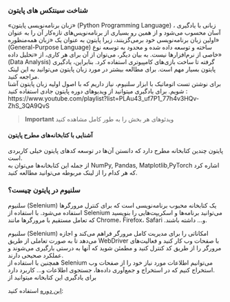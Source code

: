 ### شناخت سینتکس های پایتون

<p>
«زبان برنامه‌نویسی پایتون» 
(Python Programming Language)
، زبانی با یادگیری آسان محسوب می‌شود و از همین رو بسیاری از برنامه‌نویس‌های تازه‌کار آن را به عنوان اولین زبان برنامه‌نویسی خود برمی‌گزینند، زیرا پایتون به عنوان یک «زبان همه‌منظوره» 
(General-Purpose Language)
 ساخته و توسعه داده شده و محدود به توسعه نوع خاصی از نرم‌افزارها نیست. به بیان دیگر، می‌توان از آن برای هر کاری، از «تحلیل داده» 
(Data Analysis)
گرفته تا ساخت بازی‌های کامپیوتری استفاده کرد. بنابراین، یادگیری پایتون بسیار مهم است. برای مطالعه بیشتر در مورد زبان پایتون می‌توانید به این لینک مراجعه کنید.<br>
برای نوشتن تست اتوماتیک با ابزار سلنیوم، نیاز داریم که با اصول اولیه زبان پایتون آشنا شویم. برای یادگیری میتوانید  از ویدیوهای دوره پایتون جادی استفاده کنید : <br>
https://www.youtube.com/playlist?list=PLAu43_uf7P1_77h4v3HQv-ZhS_3QA9QvS

> **Important**
> ویدئوهای هر بخش را به طور کامل مشاهده کنید 

</p>

#### آشنایی با کتابخانه‌های مطرح پایتون

<p>
 پایتون چندین کتابخانه مطرح دارد که دانستن آن‌ها در توسعه کد‌های پایتون خیلی کاربردی است.<br>
از جمله این کتابخانه‌ها می‌توان به 
NumPy, Pandas, Matplotlib,PyTorch
اشاره کرد که هر کدام را از لینک مربوطه می‌توانید مطالعه کنید.
</p>

### سلنیوم در پایتون چیست؟
<p>
سلنیوم
(Selenium)
یک کتابخانه محبوب برنامه‌نویسی است که برای کنترل مرورگرها استفاده می‌شود. با استفاده از 
Selenium
 می‌توانید برنامه‌ها و اسکریپت‌هایی را بنویسید که تعامل مستقیم با مرورگرها مانند 
Chrome، Firefox، Safari
.و... داشته باشند.
</p>
<p>
سلنیوم
(Selenium)
امکاناتی را برای مدیریت کامل مرورگر فراهم می‌کند و اجازه می‌دهد تا به صورت تعاملی از طریق 
WebDriver
با صفحات وب کار کنید و فعالیت‌های مرورگر را از طریق کد کنترل کنید و مطمئن شوید که آنها به درستی بارگیری می‌شوند و عملکرد صحیحی دارند. <br>
همچنین با استفاده از 
Selenium
می‌توانیم اطلاعات مورد نیاز خود را از صفحات وب استخراج کنیم که در استخراج و جمع‌آوری داده‌ها، جستجوی اطلاعات و… کاربرد دارد. <br>
برای یادگیری این کتابخانه میتوانید از 

[این دوره](https://drive.google.com/file/d/1NnVwLjBs3fQ2uXCYpCwfKvETyrYWSkSR/view?pli=1/)
استفاده کنید:
</p>

